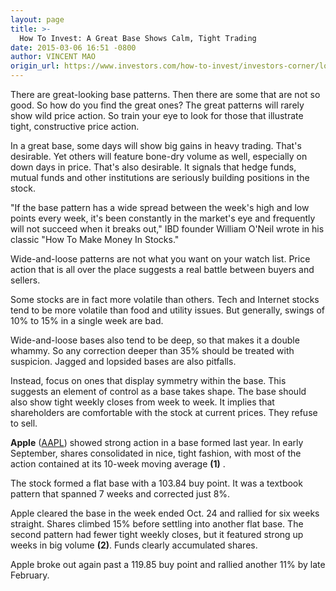 ```yaml
---
layout: page
title: >-
  How To Invest: A Great Base Shows Calm, Tight Trading
date: 2015-03-06 16:51 -0800
author: VINCENT MAO
origin_url: https://www.investors.com/how-to-invest/investors-corner/look-for-tight-stock-action/
---
```


There are great-looking base patterns. Then there are some that are not so good. So how do you find the great ones? The great patterns will rarely show wild price action. So train your eye to look for those that illustrate tight, constructive price action.

In a great base, some days will show big gains in heavy trading. That's desirable. Yet others will feature bone-dry volume as well, especially on down days in price. That's also desirable. It signals that hedge funds, mutual funds and other institutions are seriously building positions in the stock.

"If the base pattern has a wide spread between the week's high and low points every week, it's been constantly in the market's eye and frequently will not succeed when it breaks out," IBD founder William O'Neil wrote in his classic "How To Make Money In Stocks."

Wide-and-loose patterns are not what you want on your watch list. Price action that is all over the place suggests a real battle between buyers and sellers.

Some stocks are in fact more volatile than others. Tech and Internet stocks tend to be more volatile than food and utility issues. But generally, swings of 10% to 15% in a single week are bad.

Wide-and-loose bases also tend to be deep, so that makes it a double whammy. So any correction deeper than 35% should be treated with suspicion. Jagged and lopsided bases are also pitfalls.

Instead, focus on ones that display symmetry within the base. This suggests an element of control as a base takes shape. The base should also show tight weekly closes from week to week. It implies that shareholders are comfortable with the stock at current prices. They refuse to sell.

**Apple** ([AAPL](https://research.investors.com/quote.aspx?symbol=AAPL)) showed strong action in a base formed last year. In early September, shares consolidated in nice, tight fashion, with most of the action contained at its 10-week moving average **(1)** .

The stock formed a flat base with a 103.84 buy point. It was a textbook pattern that spanned 7 weeks and corrected just 8%.

Apple cleared the base in the week ended Oct. 24 and rallied for six weeks straight. Shares climbed 15% before settling into another flat base. The second pattern had fewer tight weekly closes, but it featured strong up weeks in big volume **(2)**. Funds clearly accumulated shares.

Apple broke out again past a 119.85 buy point and rallied another 11% by late February.
